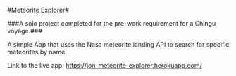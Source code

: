#Meteorite Explorer#

###A solo project completed for the pre-work requirement for a Chingu voyage.###

A simple App that uses the Nasa meteorite landing API to search for specific meteorites by name.

Link to the live app: https://jon-meteorite-explorer.herokuapp.com/
